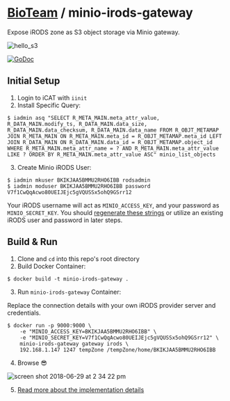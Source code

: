 # [BioTeam](https://bioteam.net/) / minio-irods-gateway
Expose iRODS zone as S3 object storage via Minio gateway.

![hello_s3](https://user-images.githubusercontent.com/21206449/42189211-4875ee84-7e25-11e8-99be-58cd8fec5aea.png)

[![GoDoc](https://godoc.org/github.com/bioteam/minio-irods-gateway/irods?status.svg)](https://godoc.org/github.com/bioteam/minio-irods-gateway/irods)

## Initial Setup

1. Login to iCAT with `iinit`
2. Install Specific Query:
```
$ iadmin asq "SELECT R_META_MAIN.meta_attr_value, R_DATA_MAIN.modify_ts, R_DATA_MAIN.data_size, R_DATA_MAIN.data_checksum, R_DATA_MAIN.data_name FROM R_OBJT_METAMAP JOIN R_META_MAIN ON R_META_MAIN.meta_id = R_OBJT_METAMAP.meta_id LEFT JOIN R_DATA_MAIN ON R_DATA_MAIN.data_id = R_OBJT_METAMAP.object_id WHERE R_META_MAIN.meta_attr_name = ? AND R_META_MAIN.meta_attr_value LIKE ? ORDER BY R_META_MAIN.meta_attr_value ASC" minio_list_objects
```

3. Create Minio iRODS User:
```
$ iadmin mkuser BKIKJAA5BMMU2RHO6IBB rodsadmin
$ iadmin moduser BKIKJAA5BMMU2RHO6IBB password V7f1CwQqAcwo80UEIJEjc5gVQUSSx5ohQ9GSrr12
```

Your iRODS username will act as `MINIO_ACCESS_KEY`, and your password as `MINIO_SECRET_KEY`. You should [regenerate these strings](https://github.com/minio/minio/blob/master/docs/config/README.md#credential) or utilize an existing iRODS user and password in later steps.


## Build & Run

1. Clone and `cd` into this repo's root directory 
2. Build Docker Container:

```
$ docker build -t minio-irods-gateway .
```

3. Run `minio-irods-gateway` Container:

Replace the connection details with your own iRODS provider server and credentials.

```
$ docker run -p 9000:9000 \
	-e "MINIO_ACCESS_KEY=BKIKJAA5BMMU2RHO6IBB" \
	-e "MINIO_SECRET_KEY=V7f1CwQqAcwo80UEIJEjc5gVQUSSx5ohQ9GSrr12" \
	minio-irods-gateway gateway irods \
	192.168.1.147 1247 tempZone /tempZone/home/BKIKJAA5BMMU2RHO6IBB
```

4. Browse 😎

![screen shot 2018-06-29 at 2 34 22 pm](https://user-images.githubusercontent.com/21206449/42109096-7c43c56a-7baa-11e8-9092-9422f3cf37d2.png)

5. [Read more about the implementation details](https://bioteam.net/2018/07/exposing-your-irods-zone-as-aws-s3-object-storage/)


